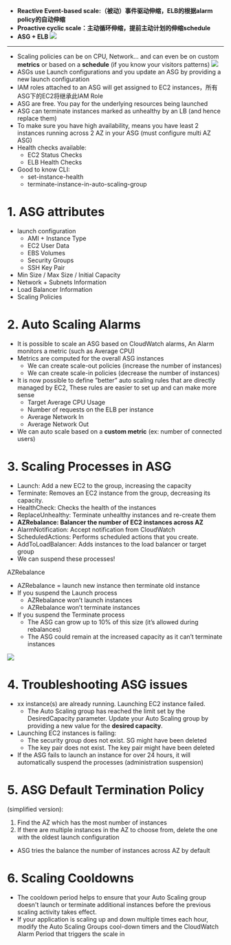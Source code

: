 

- **Reactive Event-based scale:（被动）事件驱动伸缩，ELB的根据alarm policy的自动伸缩**
- **Proactive cyclic scale：主动循环伸缩，提前主动计划的伸缩schedule**
- **ASG + ELB**
  ![](https://i.loli.net/2019/08/20/ChMuXza61seLcGl.png)
  
-----

- Scaling policies can be on CPU, Network… and can even be on custom **metrics** or based on a **schedule** (if you know your visitors patterns)
  ![](https://i.loli.net/2019/08/20/n9WCOvNDbepfikz.png)
- ASGs use Launch configurations and you update an ASG by providing a new launch configuration
- IAM roles attached to an ASG will get assigned to EC2 instances，所有ASG下的EC2将继承此IAM Role
- ASG are free. You pay for the underlying resources being launched
- ASG can terminate instances marked as unhealthy by an LB (and hence replace them)
- To make sure you have high availability, means you have least 2 instances running across 2 AZ in your ASG (must configure multi AZ ASG)
- Health checks available:
  - EC2 Status Checks
  - ELB Health Checks
- Good to know CLI:
  - set-instance-health
  - terminate-instance-in-auto-scaling-group
  
# 1. ASG attributes
- launch configuration
  - AMI + Instance Type
  - EC2 User Data
  - EBS Volumes
  - Security Groups
  - SSH Key Pair
- Min Size / Max Size / Initial Capacity
- Network + Subnets Information
- Load Balancer Information
- Scaling Policies

# 2. Auto Scaling Alarms
- It is possible to scale an ASG based on CloudWatch alarms, An Alarm monitors a metric (such as Average CPU)
- Metrics are computed for the overall ASG instances
  - We can create scale-out policies (increase the number of instances)
  - We can create scale-in policies (decrease the number of instances)
- It is now possible to define ”better” auto scaling rules that are directly managed by EC2, These rules are easier to set up and can make more sense
  - Target Average CPU Usage
  - Number of requests on the ELB per instance
  - Average Network In
  - Average Network Out
- We can auto scale based on a **custom metric** (ex: number of connected users)

# 3. Scaling Processes in ASG
- Launch: Add a new EC2 to the group, increasing the capacity
- Terminate: Removes an EC2 instance from the group, decreasing its capacity.
- HealthCheck: Checks the health of the instances
- ReplaceUnhealthy: Terminate unhealthy instances and re-create them
- **AZRebalance: Balancer the number of EC2 instances across AZ**
- AlarmNotification: Accept notification from CloudWatch
- ScheduledActions: Performs scheduled actions that you create.
- AddToLoadBalancer: Adds instances to the load balancer or target group
- We can suspend these processes!

AZRebalance
- AZRebalance = launch new instance then terminate old instance
- If you suspend the Launch process
  - AZRebalance won’t launch instances
  - AZRebalance won’t terminate instances
- If you suspend the Terminate process
  - The ASG can grow up to 10% of this size (it’s allowed during rebalances)
  - The ASG could remain at the increased capacity as it can’t terminate instances
  
![](https://i.loli.net/2019/08/09/5K9mUYHiyODQjhS.png)


# 4. Troubleshooting ASG issues
- xx instance(s) are already running. Launching EC2 instance failed.
  - The Auto Scaling group has reached the limit set by the DesiredCapacity parameter. Update your Auto Scaling group by providing a new value for the **desired capacity**.
- Launching EC2 instances is failing:
  - The security group does not exist. SG might have been deleted
  - The key pair does not exist. The key pair might have been deleted
- If the ASG fails to launch an instance for over 24 hours, it will automatically suspend the processes (administration suspension)


# 5. ASG Default Termination Policy
(simplified version):
1. Find the AZ which has the most number of instances
2. If there are multiple instances in the AZ to choose from, delete the one with the oldest launch configuration

-  ASG tries the balance the number of instances across AZ by default

# 6. Scaling Cooldowns
- The cooldown period helps to ensure that your Auto Scaling group doesn't launch or terminate additional instances before the previous scaling activity takes effect.
- If your application is scaling up and down multiple times each hour, modify the Auto Scaling Groups cool-down timers and the CloudWatch Alarm Period that triggers the scale in




































































